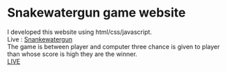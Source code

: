 # Snakewatergun game website
I developed this website using html/css/javascript.<br>
Live : <a href="https://mohammedrihan551.github.io/Snakewatergun/">Snankewatergun</a><br>
The game is between player and computer three chance is given to player than whose score is high they are the winner.<br>
<a href="https://mohammedrihan551.github.io/Snakewatergun/">LIVE</a><br>


